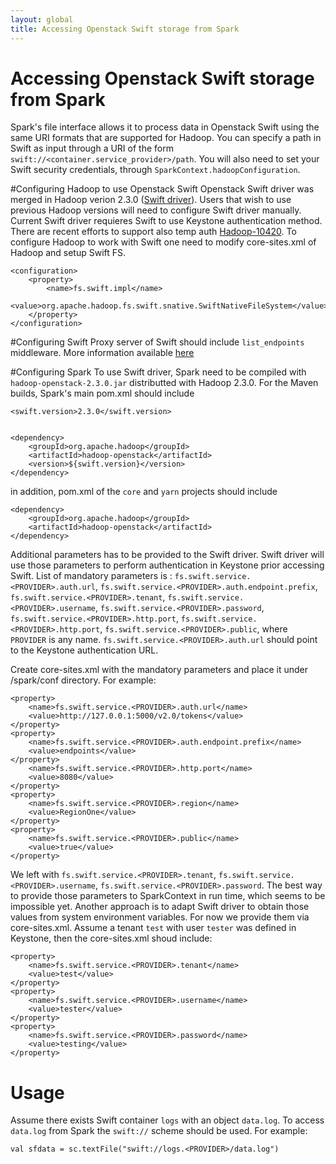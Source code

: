 ```yaml
---
layout: global
title: Accessing Openstack Swift storage from Spark
---
```


# Accessing Openstack Swift storage from Spark

Spark's file interface allows it to process data in Openstack Swift using the same URI formats that are supported for Hadoop. You can specify a path in Swift as input through a URI of the form `swift://<container.service_provider>/path`. You will also need to set your Swift security credentials, through `SparkContext.hadoopConfiguration`. 

#Configuring Hadoop to use Openstack Swift
Openstack Swift driver was merged in Hadoop verion 2.3.0 ([Swift driver](https://issues.apache.org/jira/browse/HADOOP-8545)).  Users that wish to use previous Hadoop versions will need to configure Swift driver manually. Current Swift driver requieres Swift to use Keystone authentication method. There are recent efforts to support also temp auth [Hadoop-10420](https://issues.apache.org/jira/browse/HADOOP-10420).
To configure Hadoop to work with Swift one need to modify core-sites.xml of Hadoop and setup Swift FS.
  
	<configuration>
		<property>
			<name>fs.swift.impl</name>
			<value>org.apache.hadoop.fs.swift.snative.SwiftNativeFileSystem</value>
		</property>
	</configuration>

#Configuring Swift 
Proxy server of Swift should include `list_endpoints` middleware. More information available [here](https://github.com/openstack/swift/blob/master/swift/common/middleware/list_endpoints.py)

#Configuring Spark
To use Swift driver, Spark need to be compiled with `hadoop-openstack-2.3.0.jar` distributted with Hadoop 2.3.0. 
For the Maven builds, Spark's main pom.xml should include 

	<swift.version>2.3.0</swift.version>


	<dependency>
		<groupId>org.apache.hadoop</groupId>
		<artifactId>hadoop-openstack</artifactId>
		<version>${swift.version}</version>
	</dependency>

in addition, pom.xml of the `core` and `yarn` projects should include

	<dependency>
		<groupId>org.apache.hadoop</groupId>
		<artifactId>hadoop-openstack</artifactId>
	</dependency>


Additional parameters has to be provided to the Swift driver. Swift driver will use those parameters to perform authentication in Keystone prior  accessing Swift. List of mandatory parameters is : `fs.swift.service.<PROVIDER>.auth.url`, `fs.swift.service.<PROVIDER>.auth.endpoint.prefix`, `fs.swift.service.<PROVIDER>.tenant`, `fs.swift.service.<PROVIDER>.username`,
`fs.swift.service.<PROVIDER>.password`, `fs.swift.service.<PROVIDER>.http.port`, `fs.swift.service.<PROVIDER>.http.port`, `fs.swift.service.<PROVIDER>.public`, where `PROVIDER` is any name. `fs.swift.service.<PROVIDER>.auth.url` should point to the Keystone authentication URL.

Create core-sites.xml with the mandatory parameters and place it under /spark/conf directory. For example:


	<property>
		<name>fs.swift.service.<PROVIDER>.auth.url</name>
		<value>http://127.0.0.1:5000/v2.0/tokens</value>
	</property>
	<property>
		<name>fs.swift.service.<PROVIDER>.auth.endpoint.prefix</name>
		<value>endpoints</value>
	</property>
		<name>fs.swift.service.<PROVIDER>.http.port</name>
		<value>8080</value>
	</property>
	<property>
		<name>fs.swift.service.<PROVIDER>.region</name>
		<value>RegionOne</value>
	</property>
	<property>
		<name>fs.swift.service.<PROVIDER>.public</name>
		<value>true</value>
	</property>

We left with `fs.swift.service.<PROVIDER>.tenant`, `fs.swift.service.<PROVIDER>.username`, `fs.swift.service.<PROVIDER>.password`. The best way to provide those parameters to SparkContext in run time, which seems to be impossible yet.
Another approach is to adapt Swift driver to obtain those values from system environment variables. For now we provide them via core-sites.xml. 
Assume a tenant `test` with user `tester` was defined in Keystone, then the core-sites.xml shoud include: 

	<property>
		<name>fs.swift.service.<PROVIDER>.tenant</name>
		<value>test</value>
	</property>
	<property>
		<name>fs.swift.service.<PROVIDER>.username</name>
		<value>tester</value>
	</property>
	<property>
		<name>fs.swift.service.<PROVIDER>.password</name>
		<value>testing</value>
	</property>
# Usage
Assume there exists Swift container `logs` with an object `data.log`. To access `data.log` from Spark the `swift://` scheme should be used. 
For example:

	val sfdata = sc.textFile("swift://logs.<PROVIDER>/data.log")

